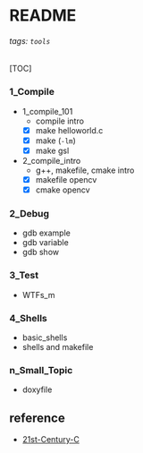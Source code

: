 # README
###### tags: `tools`
[TOC]
### 1_Compile
- 1_compile_101
    - compile intro
    - [x] make helloworld.c
    - [x] make (`-lm`)
    - [x] make gsl
- 2_compile_intro
    - g++, makefile, cmake intro
    - [x] makefile opencv
    - [x] cmake opencv
### 2_Debug
- gdb example
- gdb variable
- gdb show
### 3_Test
- WTFs_m
### 4_Shells
- basic_shells
- shells and makefile
### n_Small_Topic
- doxyfile

## reference
- [21st-Century-C](https://github.com/b-k/21st-Century-Examples)